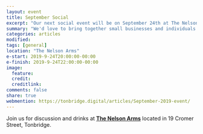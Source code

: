 ```yaml
---
layout: event
title: September Social
excerpt: "Our next social event will be on September 24th at The Nelson Arms"
summary: "We'd love to bring together small businesses and individuals throughout Tonbridge looking to chat about all aspects of their digital strategy. Whether you're working in technology, the Web or a complete novice/outsider looking for advice then please come along."
categories: articles
modified:
tags: [general]
location: "The Nelson Arms"
e-start: 2019-9-24T20:00:00-00:00
e-finish: 2019-9-24T22:00:00-00:00
image:
  feature:
  credit:
  creditlink:
comments: false
share: true
webmention: https://tonbridge.digital/articles/September-2019-event/
---
```

Join us for discussion and drinks at **[The Nelson Arms](http://thenelsonarms.com/)** located in 19 Cromer Street, Tonbridge.
